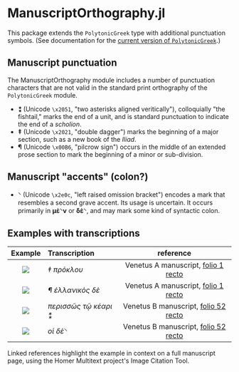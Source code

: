 # ManuscriptOrthography.jl

This package extends the `PolytonicGreek` type with additional punctuation symbols.  (See documentation for the [current version of `PolytonicGreek`](https://neelsmith.github.io/PolytonicGreek.jl/stable/).)

## Manuscript punctuation

The ManuscriptOrthography module includes a number of punctuation characters that are not valid in the standard print orthography of the `PolytonicGreek` module.  


- **⁑**  (Unicode `\x2051`, "two asterisks aligned veritically"), colloquially "the fishtail," marks the end of a unit, and is standard punctuation to indicate the end of a *scholion*.
- **‡** (Unicode `\x2021`, "double dagger") marks the beginning of a major section, such as a new book of the *Iliad*.
- **¶** (Unicode `\x00B6`, "pilcrow sign") occurs in the middle of an extended prose section to mark the beginning of a minor or sub-division.

## Manuscript "accents" (colon?)

- **⸌** (Unicode `\x2e0c`, "left raised omission bracket") encodes a mark that resembles a second grave accent.  Its usage is uncertain. It occurs primarily in **μὲ⸌ν** or **δὲ⸌**, and may mark some kind of syntactic colon.







## Examples with transcriptions


| Example | Transcription | reference |
| :---: | :--- | :---: |
| ![](http://www.homermultitext.org/iipsrv?OBJ=IIP,1.0&FIF=/project/homer/pyramidal/deepzoom/hmt/vaimg/2017a/VA001RN_0002.tif&RGN=0.1660,0.1741,0.08669,0.01758&WID=200&CVT=JPEG) | *‡ πρόκλου*  | Venetus A manuscript, [folio 1 recto](http://www.homermultitext.org/ict2/?urn=urn:cite2:hmt:vaimg.2017a:VA001RN_0002@0.1660,0.1741,0.08669,0.01758) |
| ![](http://www.homermultitext.org/iipsrv?OBJ=IIP,1.0&FIF=/project/homer/pyramidal/deepzoom/hmt/vaimg/2017a/VA001RN_0002.tif&RGN=0.4930,0.4293,0.1175,0.01786&WID=300&CVT=JPEG)  |  *¶ ἑλλανικὸς δὲ*  | Venetus A manuscript, [folio 1 recto](http://www.homermultitext.org/ict2/?urn=urn:cite2:hmt:vaimg.2017a:VA001RN_0002@0.4930,0.4293,0.1175,0.01786) |
| ![](http://www.homermultitext.org/iipsrv?OBJ=IIP,1.0&FIF=/project/homer/pyramidal/deepzoom/hmt/vbbifolio/v1/vb_51v_52r.tif&RGN=0.7406,0.2936,0.08751,0.02527&wID=250&CVT=JPEG) | *περισσῶς τῷ κέαρι ⁑* | Venetus B manuscript, [folio 52 recto](http://www.homermultitext.org/iipsrv?OBJ=IIP,1.0&FIF=/project/homer/pyramidal/deepzoom/hmt/vbbifolio/v1/vb_51v_52r.tif&RGN=0.7406,0.2936,0.08751,0.02527&wID=250&CVT=JPEG) | 
| ![](http://www.homermultitext.org/iipsrv?OBJ=IIP,1.0&FIF=/project/homer/pyramidal/deepzoom/hmt/vbbifolio/v1/vb_51v_52r.tif&RGN=0.7253,0.1432,0.01861,0.01830&WID=100&CVT=JPEG) | *οἱ δὲ⸌* | Venetus B manuscript, [folio 52 recto](http://www.homermultitext.org/ict2/?urn=urn:cite2:hmt:vbbifolio.v1:vb_51v_52r@0.7406,0.2936,0.08751,0.02527&urn=urn:cite2:hmt:vbbifolio.v1:vb_51v_52r@0.7253,0.1432,0.01861,0.01830) |


Linked references highlight the example in context on a full manuscript page, using the Homer Multitext project's Image Citation Tool.
